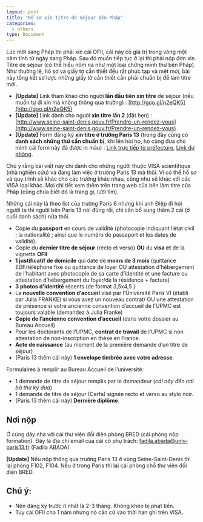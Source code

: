 ```yaml
---
layout: post
title: "Hồ sơ xin Titre de Séjour bên Pháp"
categories:
  - others
type: Document
---
```


Lúc mới sang Pháp thì phải xin cái OFII, cái này có giá trị trong vòng một năm tính từ ngày sang Pháp. Sau đó muốn tiếp tục ở lại thì phải nộp đơn xin Titre de séjour (có thể hiểu nôm na như một loại chứng minh thư bên Pháp). Như thường lệ, hồ sơ và giấy tờ cần thiết đều rất phức tạp và mệt mỏi, bài này tổng kết sơ lược những giấy tờ cần thiết cần phải chuẩn bị để làm titre mới.

- **[Update]** Link tham khảo cho người **lần đầu tiên xin titre** de séjour (nếu muốn tự đi xin mà không thông qua trường) : [http://goo.gl/n2eQK5](http://goo.gl/n2eQK5)
- **[Update]** Link dành cho người **xin titre lần 2** (đặt hẹn) :  [http://www.seine-saint-denis.gouv.fr/Prendre-un-rendez-vous](http://www.seine-saint-denis.gouv.fr/Prendre-un-rendez-vous)
- **[Update]** Form đăng ký **xin titre ở trường Paris 13** (trong đây cũng có **danh sách những thứ cần chuẩn bị**, khi lên hỏi họ, họ cũng đưa cho mình cái form này đã được in màu) : [Link trực tiếp từ préfecture](https://www.univ-paris13.fr/wp-content/uploads/Pre%CC%81fecture-campagne-2016-Scolarite%CC%81-UP-13.pdf), [Link dự phòng](/files/titre.pdf).

Chú ý rằng bài viết này chỉ dành cho những người thuộc VISA scientifique (nhà nghiên cứu) và đang làm việc ở trường Paris 13 mà thôi. Vì có thể hồ sơ và quy trình sẽ khác cho các trường khác nhau, cũng như sẽ khác với các VISA loại khác. Mọi chi tiết xem thêm trên trang web của bên làm titre của Pháp (cũng chưa biết đó là trang gì, lười tìm).

Những cái này là theo list của trường Paris 6 nhưng khi anh Điệp đi hỏi người ta thì người bên Paris 13 nói đúng rồi, chỉ cần bổ sung thêm 2 cái (ở cuối danh sách) nữa thôi.

- Copie du **passport** en cours de validité (photocopie indiquant l’état civil ; la nationalité ; ainsi que le numéro de passeport et les dates de validité).
- Copie du **dernier titre de séjour** (recto et verso) **OU** du **visa et** de la vignette **OFII**
- **1 justificatif de domicile** qui date de **moins de 3 mois** (quittance EDF/téléphone fixe ou quittance de loyer OU attestation d’hébergement de l’habitant avec photocopie de sa carte d’identité et une facture ou attestation d’hébergement du foyer/de la résidence + facture)
- **3 photos d’identité** récents (de format 3,5x4,5 )
- La **nouvelle convention d’accueil** visé par l’Université Paris VI (établi par Julia FRANKE) si vous avez un nouveau contrat/ OU une attestation de présence si votre ancienne convention d’accueil de l’UPMC est toujours valable (demandez à Julia Franke)
- **Copie de l’ancienne convention d’accueil** (dans votre dossier au Bureau Accueil)
- Pour les doctorants de l’UPMC, **contrat de travail** de l’UPMC si non attestation de non-inscription en thèse en France.
- **Acte de naissance** (au moment de la première demande d’un titre de séjour)
- (Paris 13 thêm cái này) **1 envelope timbrée avec votre adresse**.

Formulaires à remplir au Bureau Accueil de l’université:

- 1 demande de titre de séjour remplis par le demandeur (*cái này đến nơi bà thư ký đưa*)
- 1 demande de titre de séjour (Cerfa) signée recto et verso au stylo noir.
- (Paris 13 thêm cái này) **Dernière diplôme**.

## Nơi nộp

Ở cùng dãy nhà với cái thư viện đối diện phòng BRED (cái phòng nộp formation). Đây là địa chỉ email của cái cô phụ trách: [fadila.abada@univ-paris13.fr](mailto:fadila.abada@univ-paris13.fr) (Fadila ABADA)

**[Update]** Nếu nộp thông qua trường Paris 13 ở vùng Seine-Saint-Denis thì lại phòng F102, F104. Nếu ở trong Paris thì lại cái phòng chỗ thư viện đối diện BRED.

## Chú ý: 

- Nên đăng ký trước ít nhất là 2-3 tháng. Không khéo bị phạt tiền.
- Tuy cái OFII cho 1 năm nhưng nó căn cứ vào thời hạn ghi trên VISA.
